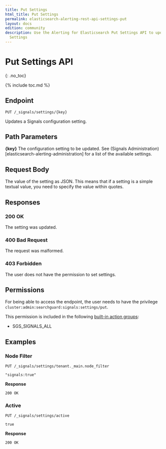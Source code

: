 ```yaml
---
title: Put Settings
html_title: Put Settings
permalink: elasticsearch-alerting-rest-api-settings-put
layout: docs
edition: community
description: Use the Alerting for Elasticsearch Put Settings API to update the Signals
  Settings
---
```

<!--- Copyright 2022 floragunn GmbH -->

# Put Settings API
{: .no_toc}

{% include toc.md %}



## Endpoint

```
PUT /_signals/settings/{key}
```

Updates a Signals configuration setting.

## Path Parameters

**{key}** The configuration setting to be updated. See (Signals Administration)[elasticsearch-alerting-administration] for a list of the available settings.

## Request Body

The value of the setting as JSON. This means that if a setting is a simple textual value, you need to specify the value within quotes.

## Responses

### 200 OK

The setting was updated.

### 400 Bad Request

The request was malformed. 


### 403 Forbidden

The user does not have the permission to set settings.



## Permissions

For being able to access the endpoint, the user needs to have the privilege `cluster:admin:searchguard:signals:settings/put`.

This permission is included in the following [built-in action groups](elasticsearch-alerting-security-permissions):

* SGS\_SIGNALS\_ALL

## Examples

### Node Filter

```
PUT /_signals/settings/tenant._main.node_filter
```
```
"signals:true"
```

**Response**

```
200 OK
```

### Active

```
PUT /_signals/settings/active
```
```
true
```

**Response**

```
200 OK
```


